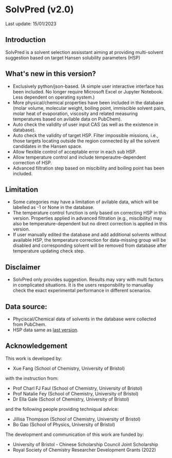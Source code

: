 # SolvPred (v2.0)
Last update: 15/01/2023

## Introduction

SolvPred is a solvent selection assisstant aiming at providing multi-solvent suggestion based on target Hansen solubility parameters (HSP)

## What's new in this version?

 - Exclusively python/json-based. (A simple user interactive interface has been included. No longer require Microsoft Excel or Jupyter Notebook. Less dependent on operating system.)
 - More physical/chemical properties have been included in the database (molar volume, molecular weight, boiling point, immiscible solvent pairs, molar heat of evaporation, viscosity and related measuring temperatures based on avilable data on PubChem).
 - Auto check the validity of user input CAS (as well as the existence in database).
 - Auto check the validity of target HSP. Filter impossible missions, i.e., those targets locating outside the region connected by all the solvent candidates in the Hansen space.
 - Allow flexible control of acceptable error in each sub HSP.
 - Allow temperature control and include temperautre-dependent correction of HSP.
 - Advanced filtration step based on miscibility and boiling point has been included.

 ## Limitation

   - Some categories may have a limitation of avilable data, which will be labelled as -1 or None in the database.
   - The temperature control function is only based on correcting HSP in this version. Properties applied in advanced filtration (e.g., miscibility) may also be temperature-dependent but no direct correction is applied in this version.
   - If user manually edited the database and add additional solvents without available HSP, the temperature correction for data-missing group will be disabled and corresponding solvent will be removed from database after temperature updating check step.

 ## Disclaimer


  - SolvPred only provides suggestion. Results may vary with multi factors in complicated situations. It is the users responsbility to manuallay check the exact experimental performance in different scenarios.

## Data source:

  - Phyciscal/Chemical data of solvents in the database were collected from PubChem.
  - HSP data same as [last version](https://github.com/xueannafang/hsp_toolkit_prototype).

## Acknowledgement

 This work is developed by:
 - Xue Fang (School of Chemistry, University of Bristol)

 with the instruction from:
 - Prof Charl FJ Faul (School of Chemistry, University of Bristol)
 - Prof Natalie Fey (School of Chemistry, University of Bristol)
 - Dr Ella Gale (School of Chemistry, University of Bristol)

 and the following people providing techniqual advice:
 - Jillisa Thompson (School of Chemistry, University of Bristol)
 - Bo Gao (School of Physics, University of Bristol)

 The development and communication of this work are funded by:
 - University of Bristol - Chinese Scholarship Council Joint Scholarship
 - Royal Society of Chemistry Researcher Development Grants (2022)
